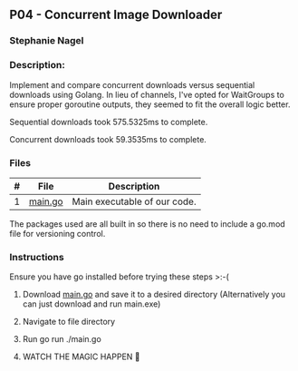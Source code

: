 ## P04 - Concurrent Image Downloader
### Stephanie Nagel
### Description:

Implement and compare concurrent downloads versus sequential downloads using Golang. In lieu of channels, I've opted for WaitGroups to ensure proper goroutine outputs, they seemed to fit the overall logic better.

Sequential downloads took 575.5325ms to complete.

Concurrent downloads took 59.3535ms to complete. 

### Files

|   #   | File            | Description                                        |
| :---: | --------------- | -------------------------------------------------- |
| 1 | [main.go](https://github.com/aelious/4143-PLC-Nagel/blob/main/Assignments/P04/main.go) | Main executable of our code. |

The packages used are all built in so there is no need to include a go.mod file for versioning control.

### Instructions

Ensure you have go installed before trying these steps >:-(

1. Download [main.go](https://github.com/aelious/4143-PLC-Nagel/raw/main/Assignments/P04/main.go) and save it to a desired directory (Alternatively you can just download and run main.exe)

1. Navigate to file directory

1. Run go run ./main.go

1. WATCH THE MAGIC HAPPEN 🤯


